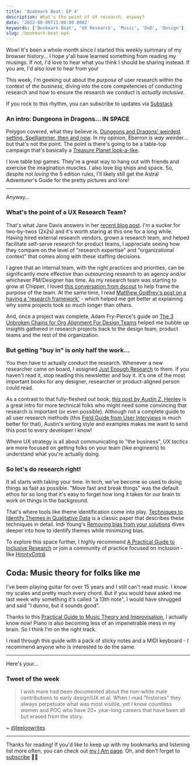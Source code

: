 ```yaml
---
title: 'Bookmark Beat: EP 4'
description: What's the point of UX research, anyway?
date: '2022-08-06T11:00:00.000Z'
keywords: ['Bookmark Beat', 'UX Research', 'Music', 'DnD', 'Design']
slug: /bookmark-beat-ep4
---
```


Wow! It's been a whole month since I started this weekly summary of my browser history... I hope y'all have learned something from reading my musings. If not, I'd love to hear what you think I should be sharing instead. If you are, I'd also love to hear from you!

This week, I'm geeking out about the *purpose* of user research within the context of *the business*, diving into the core competencies of conducting research and how to ensure the research we conduct is *actually inclusive*.

If you rock to this rhythm, you can subscribe to updates via [Substack](https://bookmarkbeat.substack.com/?showWelcome=true)

### An intro: Dungeons in Dragons... IN SPACE

Polygon covered, what they believe is, [Dungeons and Dragons\' weirdest setting, Spelljammer, then and now](https://www.polygon.com/23287045/dnd-spelljammer-playable-races-original-setting-cover-art-reveal-hydro74). In my opinion, Eberron is *way* weirder... but that's not the point. The point is there's going to be a table-top campaign that's basically a [Treasure Planet look-a-like](https://en.wikipedia.org/wiki/Treasure_Planet).

I love table top games. They're a great way to hang out with friends and exercise the imagination muscles. I also love big ships and space. So, despite not *loving* the 5 edition rules, I'll likely still get the Astral Adventurer's Guide for the pretty pictures and lore!

---

Anyway...

### What's the point of a UX Research Team?

That's what Jane Davis answers in her [recent blog post](https://janendavis.com/?p=35). I'm a sucker for two-by-twos (2x2s) and it's worth staring at this one for a long while. Having hired external research vendors, grown a research team, and helped facilitate self-serve research for product teams, I appreciate seeing how they compare on the level of "research expertise" and "organizational context" that comes along with these staffing decisions.

I agree that an internal team, with the right practices and priorities, can be significantly more effective than outsourcing research to an agency and/or whichever PM/Designer has time. As my research team was starting to grow at Chipper, I loved [this conversation from dscout](https://dscout.com/people-nerds/geison-research-strategy) to help frame the purpose of the team. At the same time, I read [Matthew Godfrey's post on a having a \'research framework\'](https://uxdesign.cc/what-is-a-research-framework-and-why-do-we-need-one-b3fac8351d46) - which helped me get better at explaining why some projects took so much longer than others.

And, once a project was complete, Adam Fry-Pierce's guide on [The 3 Unbroken Chains for Org Alignment For Design Teams](https://medium.com/design-leadership-forum/simple-frameworks-to-provide-the-entire-organization-some-much-needed-foundation-and-consistency-e9ba6e52cb79) helped me bubble up insights gathered in research projects back to the design team, product teams and the rest of the organization.

### But getting "buy in" is only half the work...

You then have to actually conduct the research. Whenever a new researcher came on board, I assigned [Just Enough Research](https://abookapart.com/products/just-enough-research) to them. If you haven't read it, stop reading this newsletter and buy it. It's one of the most important books for any designer, researcher or product-aligned person could read.

As a contrast to that fully-fleshed out book, [this post by Austin Z. Henley](https://austinhenley.com/blog/myhcitoolbox.html) is a great intro for more technical folks who might need some convincing that research is important (or even possible). Although not a complete guide to all user research methods (this [Field Guide from User Interviews](https://www.userinterviews.com/ux-research-field-guide) is much better for that), Austin's writing style and examples makes me want to send this post to every developer I know!

Where UX strategy is all about communicating to "the business", UX *tactics* are more focused on getting folks on your team (like engineers) to understand what you're actually doing.

### So let's do research right!

It all starts with taking your time. In tech, we've become so used to doing things as fast as possible. "Move fast and break things" was the default ethos for so long that it's easy to forget how long it takes for our brain to work on things in the background.

That's where tools like theme identification come into play. [Techniques to Identify Themes in Qualitative Data](http://www.analytictech.com/mb870/readings/ryan-bernard_techniques_to_identify_themes_in.htm) is a classic paper that describes these techniques in detail. Indi Young's [Removing bias from your solutions](https://medium.com/user-research-explained/how-to-remove-bias-from-your-orgs-solutions-8f3729b6a380) dives deeper into how to identify themes while minimizing bias.

To explore this space further, I highly recommend [A Practical Guide to Inclusive Research](https://medium.com/inclusive-research) or join a community of practice focused on inclusion - like [HmntyCntrd](https://hmntycntrd.com/).

## Coda: Music theory for folks like me

I've been playing guitar for over 15 years and I still can't read music. I know my scales and pretty much every chord. But if you would have asked me last week why something it's called "a 13th note", I would have shrugged and said "I dunno, but it sounds good".

Thanks to this [Practical Guide to Music Theory and Improvisation](https://mbrizic.com/blog/music-theory/), I actually know now! Piano is also becoming less of an impenetrable mess in my brain. So I think I'm on the right track.

I read through this guide with a pack of sticky notes and a MIDI keyboard - I recommend anyone who is interested to do the same.

---

Here's your...

### Tweet of the week

> I wish more had been documented about the non-white male contributions to early design/UX et al. When I read "histories" they always perpetuate what was most visible, yet I know countless women and POC who have 20+ year-long careers that have been all but erased from the story.

~ [@leeloowrites](https://twitter.com/leeloowrites/status/1553446745945808897)

---

Thanks for reading! If you'd like to keep up with my bookmarks and listening list more often, you can check out [my I Am page](https://desandoval.net/iam/). Oh, and don't forget to [subscribe](https://bookmarkbeat.substack.com/?showWelcome=true) 👋🏼